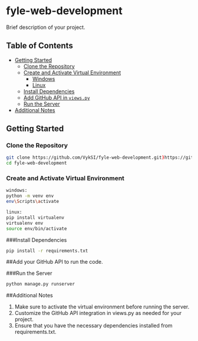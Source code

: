 # fyle-web-development

Brief description of your project.

## Table of Contents

- [Getting Started](#getting-started)
  - [Clone the Repository](#clone-the-repository)
  - [Create and Activate Virtual Environment](#create-and-activate-virtual-environment)
    - [Windows](#windows)
    - [Linux](#linux)
  - [Install Dependencies](#install-dependencies)
  - [Add GitHub API in `views.py`](#add-github-api-in-views.py)
  - [Run the Server](#run-the-server)
- [Additional Notes](#additional-notes)

## Getting Started

### Clone the Repository

```bash
git clone https://github.com/VykSI/fyle-web-development.git)https://github.com/VykSI/fyle-web-development.git
cd fyle-web-development
```

### Create and Activate Virtual Environment

```bash
windows:
python -m venv env
env\Scripts\activate

linux:
pip install virtualenv
virtualenv env
source env/bin/activate
```

###Install Dependencies

```bash
pip install -r requirements.txt
```

##Add your GitHub API to run the code.

###Run the Server

```bash
python manage.py runserver
```

##Additional Notes

1. Make sure to activate the virtual environment before running the server.
2. Customize the GitHub API integration in views.py as needed for your project.
3. Ensure that you have the necessary dependencies installed from requirements.txt.

